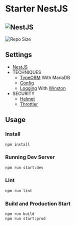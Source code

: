 # Starter NestJS

![NestJS](https://img.shields.io/badge/NestJS-NPM-E0234E?style=for-the-badge&logo=NestJS&logoColor=white)
---

![Repo Size](https://img.shields.io/github/repo-size/hwJames/Starter-NestJS)

## Settings

- [NestJS](https://nestjs.com/)
- TECHNIQUES
  - [TypeORM](https://docs.nestjs.com/techniques/database/) With MariaDB
  - [Config](https://docs.nestjs.com/techniques/configuration/) 
  - [Logging](https://docs.nestjs.com/techniques/logger/) With [Winston](https://github.com/winstonjs/winston/)
- SECURITY
  - [Helmet](https://docs.nestjs.com/security/helmet/)
  - [Throttler](https://docs.nestjs.com/security/rate-limiting/)

## Usage

### Install

```bash
npm install
```

### Running Dev Server

```bash
npm run start:dev
```

### Lint

```bash
npm run lint
```

### Build and Production Start

```bash
npm run build
npm run start:prod
```